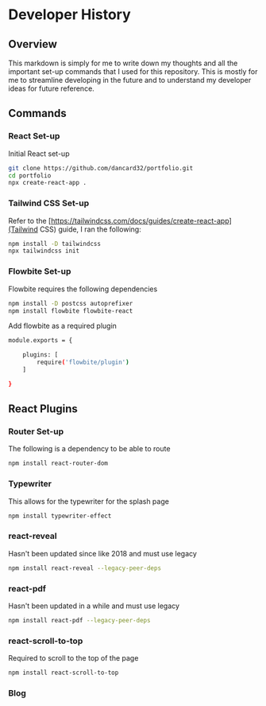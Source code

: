 # Developer History

## Overview

This markdown is simply for me to write down my thoughts and all the important set-up commands that I used for this repository. This is mostly for me to streamline developing in the future and to understand my developer ideas for future reference.

## Commands

### React Set-up
Initial React set-up
```bash
git clone https://github.com/dancard32/portfolio.git
cd portfolio
npx create-react-app .
```

### Tailwind CSS Set-up

Refer to the [https://tailwindcss.com/docs/guides/create-react-app](Tailwind CSS) guide, I ran the following:
```bash
npm install -D tailwindcss
npx tailwindcss init
```

### Flowbite Set-up

Flowbite requires the following dependencies
```bash
npm install -D postcss autoprefixer
npm install flowbite flowbite-react
```

Add flowbite as a required plugin
```bash
module.exports = {

    plugins: [
        require('flowbite/plugin')
    ]

}
```

## React Plugins
### Router Set-up
The following is a dependency to be able to route
```bash
npm install react-router-dom
```

### Typewriter
This allows for the typewriter for the splash page
```bash
npm install typewriter-effect
```

### react-reveal
Hasn't been updated since like 2018 and must use legacy
```bash
npm install react-reveal --legacy-peer-deps
```

### react-pdf
Hasn't been updated in a while and must use legacy
```bash
npm install react-pdf --legacy-peer-deps
```

### react-scroll-to-top
Required to scroll to the top of the page
```bash
npm install react-scroll-to-top
```

### Blog